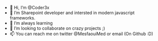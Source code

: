 - 👋 Hi, I’m @Coder3x
- 👀 I’m Sharepoint developer and intersted in modern javascript frameworks.
- 🌱 I’m always learning
- 💞️ I’m looking to collaborate on crazy projects ;)
- 📫 You can reach me on twitter @MesfaouiMed or email (On Github :D)
